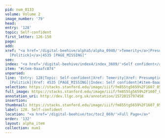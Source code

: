 ```yaml
---
pid: num_0133
volume: Volume 2
image_number: '79'
head: 
entry: '128'
topic: Self-confident
first_letter: 126-150
page: 
add: 
xref: "<a href='/digital-beehive/alpha5/alpha_0940/'>Temerity</a>|Presumption|<a href='/digital-beehive/toc/toc2_186/'>1001
  [Politick]</a>|4535 [PAGE_MISSING]"
see: 
index: "<a href='/digital-beehive/index4/index_3609/'>Self confident</a>"
item: "#item-0aaafc874"
unparsed: 
line: 'Entry: 128|Topic: Self-confident|Xref: Temerity|Xref: Presumption|Xref: 1001
  [Politick]|Xref: 4535 [PAGE_MISSING]|Index: Self confident|#item-0aaafc874'
selection: https://stacks.stanford.edu/image/iiif/fm855tg5659%2F1607_0546/285,3570,3058,496/full/0/default.jpg
full_image: https://stacks.stanford.edu/image/iiif/fm855tg5659%2F1607_0546/full/full/0/default.jpg
annotation_uri: http://dev.llgc.org.uk/annotation/1572015797458
insertion: 
thumbnail: https://stacks.stanford.edu/image/iiif/fm855tg5659%2F1607_0546/285,3570,600,180/250,/0/default.jpg
label: 128. Self-confident
location: "<a href='/digital-beehive/toc/toc2_069/'>Full Page</a>"
order: '132'
layout: alpha_item
collection: num1
---
```


